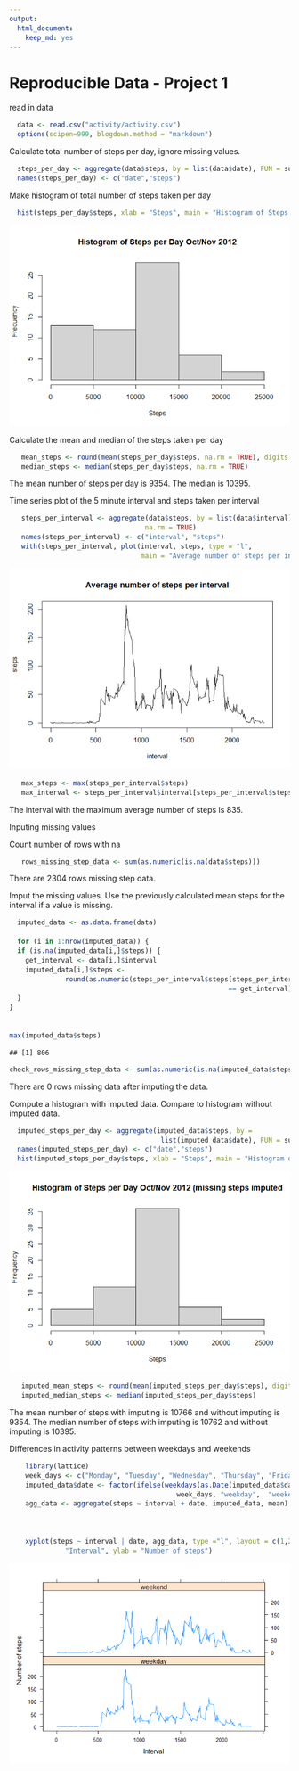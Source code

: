 ```yaml
---
output: 
  html_document: 
    keep_md: yes
---
```

Reproducible Data - Project 1 
=============================

read in data


```r
  data <- read.csv("activity/activity.csv")
  options(scipen=999, blogdown.method = "markdown")
```

Calculate total number of steps per day, ignore missing values. 


```r
  steps_per_day <- aggregate(data$steps, by = list(data$date), FUN = sum, na.rm = TRUE)
  names(steps_per_day) <- c("date","steps")
```

Make histogram of total number of steps taken per day


```r
  hist(steps_per_day$steps, xlab = "Steps", main = "Histogram of Steps per Day Oct/Nov 2012")
```

![](RepData_files/figure-html/unnamed-chunk-3-1.png)<!-- -->

Calculate the mean and median of the steps taken per day


```r
   mean_steps <- round(mean(steps_per_day$steps, na.rm = TRUE), digits = 0)
   median_steps <- median(steps_per_day$steps, na.rm = TRUE)
```

The mean number of steps per day is 9354. The median is 10395.

Time series plot of the 5 minute interval and steps taken per interval


```r
   steps_per_interval <- aggregate(data$steps, by = list(data$interval), FUN = mean, 
                                  na.rm = TRUE)
   names(steps_per_interval) <- c("interval", "steps")
   with(steps_per_interval, plot(interval, steps, type = "l", 
                                 main = "Average number of steps per interval"))
```

![](RepData_files/figure-html/unnamed-chunk-5-1.png)<!-- -->

```r
   max_steps <- max(steps_per_interval$steps)
   max_interval <- steps_per_interval$interval[steps_per_interval$steps == max_steps]
```

The interval with the maximum average number of steps is 835.

Inputing missing values

Count number of rows with na


```r
   rows_missing_step_data <- sum(as.numeric(is.na(data$steps)))
```

There are 2304 rows missing step data.

Imput the missing values. Use the previously calculated mean steps for the interval if a value is missing.


```r
  imputed_data <- as.data.frame(data)

  for (i in 1:nrow(imputed_data)) {
  if (is.na(imputed_data[i,]$steps)) {
    get_interval <- data[i,]$interval
    imputed_data[i,]$steps <-   
              round(as.numeric(steps_per_interval$steps[steps_per_interval$interval  
                                                       == get_interval]), digits = 0)
  }
}


max(imputed_data$steps)
```

```
## [1] 806
```

```r
check_rows_missing_step_data <- sum(as.numeric(is.na(imputed_data$steps)))
```
There are 0 rows missing data after imputing the data. 

Compute a histogram with imputed data. Compare to histogram without imputed data. 


```r
  imputed_steps_per_day <- aggregate(imputed_data$steps, by =    
                                      list(imputed_data$date), FUN = sum)
  names(imputed_steps_per_day) <- c("date","steps")
  hist(imputed_steps_per_day$steps, xlab = "Steps", main = "Histogram of Steps per Day Oct/Nov 2012 (missing steps imputed")
```

![](RepData_files/figure-html/unnamed-chunk-8-1.png)<!-- -->

```r
   imputed_mean_steps <- round(mean(imputed_steps_per_day$steps), digits = 0)
   imputed_median_steps <- median(imputed_steps_per_day$steps)
```

The mean number of steps with imputing is 10766 and without imputing is 9354.
The median number of steps with imputing is 10762 and without imputing is 10395.

Differences in activity patterns between weekdays and weekends


```r
    library(lattice)
    week_days <- c("Monday", "Tuesday", "Wednesday", "Thursday", "Friday")
    imputed_data$date <- factor(ifelse(weekdays(as.Date(imputed_data$date)) %in% 
                                          week_days, "weekday",  "weekend"))
    agg_data <- aggregate(steps ~ interval + date, imputed_data, mean)
      
  
    
    xyplot(steps ~ interval | date, agg_data, type ="l", layout = c(1,2), xlab = 
              "Interval", ylab = "Number of steps")
```

![](RepData_files/figure-html/unnamed-chunk-9-1.png)<!-- -->
